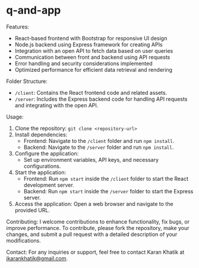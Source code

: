 # q-and-app
Features:
- React-based frontend with Bootstrap for responsive UI design
- Node.js backend using Express framework for creating APIs
- Integration with an open API to fetch data based on user queries
- Communication between front and backend using API requests
- Error handling and security considerations implemented
- Optimized performance for efficient data retrieval and rendering

Folder Structure:
- `/client`: Contains the React frontend code and related assets.
- `/server`: Includes the Express backend code for handling API requests and integrating with the open API.

Usage:
1. Clone the repository: `git clone <repository-url>`
2. Install dependencies:
   - Frontend: Navigate to the `/client` folder and run `npm install`.
   - Backend: Navigate to the `/server` folder and run `npm install`.
3. Configure the application:
   - Set up environment variables, API keys, and necessary configurations.
4. Start the application:
   - Frontend: Run `npm start` inside the `/client` folder to start the React development server.
   - Backend: Run `npm start` inside the `/server` folder to start the Express server.
5. Access the application: Open a web browser and navigate to the provided URL.

Contributing:
I welcome contributions to enhance functionality, fix bugs, or improve performance. To contribute, please fork the repository, make your changes, and submit a pull request with a detailed description of your modifications.


Contact:
For any inquiries or support, feel free to contact Karan Khatik at ikarankhatik@gmail.com.

